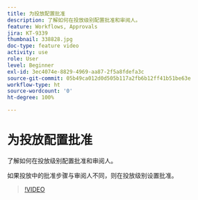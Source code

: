 ```yaml
---
title: 为投放配置批准
description: 了解如何在投放级别配置批准和审阅人。
feature: Workflows, Approvals
jira: KT-9339
thumbnail: 338828.jpg
doc-type: feature video
activity: use
role: User
level: Beginner
exl-id: 3ec4074e-8829-4969-aa87-2f5a8fdefa3c
source-git-commit: 05b49ca012d0d505b117a2fb6b12ff41b51be63e
workflow-type: ht
source-wordcount: '0'
ht-degree: 100%

---
```


# 为投放配置批准

了解如何在投放级别配置批准和审阅人。 

如果投放中的批准步骤与审阅人不同，则在投放级别设置批准。

>[!VIDEO](https://video.tv.adobe.com/v/338828?quality=12&learn=on)

